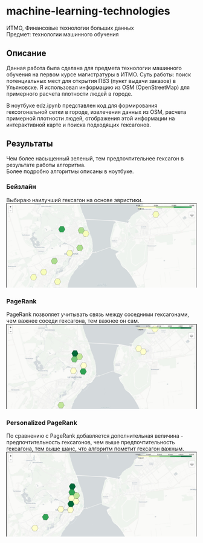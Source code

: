 # machine-learning-technologies

ИТМО, Финансовые технологии больших данных<br>
Предмет: технологии машинного обучения

## Описание
Данная работа была сделана для предмета технологии машинного обучения на первом курсе магистратуры в ИТМО. Суть работы: поиск потенциальных мест для открытия ПВЗ (пункт выдачи заказов) в Ульяновске. Я использовал информацию из OSM (OpenStreetMap) для примерного расчета плотности людей в городе.

В ноутбуке edz.ipynb представлен код для формирования гексогональной сетки в городе, извлечения данных из OSM, расчета примерной плотности людей, отображения этой информации на интерактивной карте и поиска подходящих гексагонов.

## Результаты

Чем более насыщенный зеленый, тем предпочтительнее гексагон в результате работы алгоритма.<br>
Более подробно алгоритмы описаны в ноутбуке.

### Бейзлайн
Выбираю наилучший гексагон на основе эвристики.
![](примеры/бейзлайн.png)

### PageRank
PageRank позволяет учитывать связь между соседними гексагонами, чем важнее соседи гексагона, тем важнее он сам.
![](примеры/pagerank.jpg)

### Personalized PageRank
По сравнению с PageRank добавляется дополнительная величина - предпочтительность гексагонов, чем выше предпочтительность гексагона, тем выше шанс, что алгоритм пометит гексагон важным.
![](примеры/personalized_pagerank.jpg)
